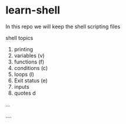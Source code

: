 # learn-shell
In this repo we will keep the shell scripting  files

shell topics
1. printing
2. variables (v)
3. functions (f)
4. conditions (c)
5. loops (l)
6. Exit status (e)
7. inputs
8. quotes
d

...

....

